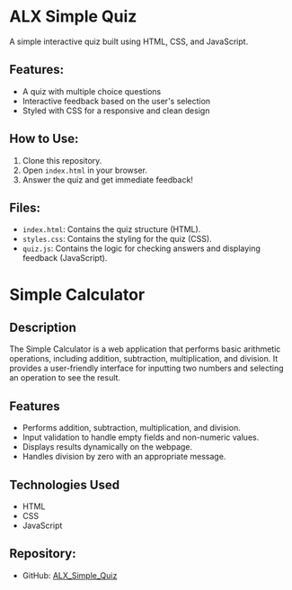 # ALX Simple Quiz

A simple interactive quiz built using HTML, CSS, and JavaScript.

## Features:
- A quiz with multiple choice questions
- Interactive feedback based on the user's selection
- Styled with CSS for a responsive and clean design

## How to Use:
1. Clone this repository.
2. Open `index.html` in your browser.
3. Answer the quiz and get immediate feedback!

## Files:
- `index.html`: Contains the quiz structure (HTML).
- `styles.css`: Contains the styling for the quiz (CSS).
- `quiz.js`: Contains the logic for checking answers and displaying feedback (JavaScript).


# Simple Calculator

## Description
The Simple Calculator is a web application that performs basic arithmetic operations, including addition, subtraction, multiplication, and division. It provides a user-friendly interface for inputting two numbers and selecting an operation to see the result.

## Features
- Performs addition, subtraction, multiplication, and division.
- Input validation to handle empty fields and non-numeric values.
- Displays results dynamically on the webpage.
- Handles division by zero with an appropriate message.

## Technologies Used
- HTML
- CSS
- JavaScript

## Repository:
- GitHub: [ALX_Simple_Quiz](https://github.com/awolcoder/ALX_Simple_Quiz)

